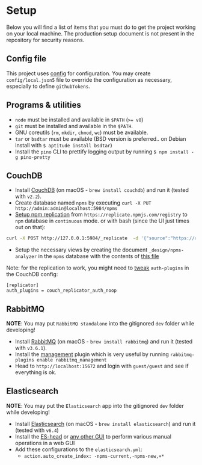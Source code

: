 # Setup

Below you will find a list of items that you must do to get the project working on your local machine. The production setup document is not present in the repository for security reasons.


## Config file

This project uses [config](https://www.npmjs.com/package/config) for configuration. You may create `config/local.json5` file to override the configuration as necessary, especially to define `githubTokens`.


## Programs & utilities

- `node` must be installed and available in `$PATH` (`>= v8`)
- `git` must be installed and available in the `$PATH`.
- GNU coreutils (`rm`, `mkdir`, `chmod`, `wc`) must be available.
- `tar` or `bsdtar` must be available (BSD version is preferred.. on Debian install with `$ aptitude install bsdtar`)
- Install the `pino` CLI to prettify logging output by running `$ npm install -g pino-pretty`


## CouchDB

- Install [CouchDB](http://couchdb.apache.org/) (on macOS - `brew install couchdb`) and run it (tested with `v2.2`).
- Create database named `npms` by executing `curl -X PUT http://admin:admin@localhost:5984/npms`
- [Setup npm replication](https://guide.couchdb.org/draft/replication.html#:~:text=Start%20CouchDB%20and%20open%20your,an%20interface%20to%20start%20replication.) from `https://replicate.npmjs.com/registry` to `npm` database in `continuous` mode.
  or with bash (since the UI just times out on that):
```sh
curl -X POST http://127.0.0.1:5984/_replicate  -d '{"source":"https://replicate.npmjs.com/registry", "target":"http://admin:mysecretpassword@127.0.0.1:5984/npm", "create_target": true}' -H "Content-Type: application/json"
```

- Setup the necessary views by creating the document `_design/npms-analyzer` in the `npms` database with the contents of [this file](../config/couchdb/npms-analyzer.json)

Note: for the replication to work, you might need to [tweak](https://github.com/apache/couchdb/issues/1550#issuecomment-411751809) `auth-plugins` in the CouchDB config:

```
[replicator]
auth_plugins = couch_replicator_auth_noop
```


## RabbitMQ

**NOTE**: You may put `RabbitMQ standalone` into the gitignored `dev` folder while developing!

- Install [RabbitMQ](https://www.rabbitmq.com/download.html) (on macOS - `brew install rabbitmq`) and run it (tested with `v3.6.1`).
- Install the [management](https://www.rabbitmq.com/management.html) plugin which is very useful by running `rabbitmq-plugins enable rabbitmq_management`
- Head to `http://localhost:15672` and login with `guest/guest` and see if everything is ok.


## Elasticsearch

**NOTE**: You may put the `Elasticsearch` app into the gitignored `dev` folder while developing!

- Install [Elasticsearch](https://www.elastic.co/downloads/elasticsearch) (on macOS - `brew install elasticsearch`) and run it (tested with `v6.4`)
- Install the [ES-head](https://github.com/mobz/elasticsearch-head) or [any other GUI](https://github.com/appbaseio/dejavu#3-comparison-with-other-data-browsers) to perform various manual operations in a web GUI
- Add these configurations to the `elasticsearch.yml`:
  - `action.auto_create_index: -npms-current,-npms-new,+*`
